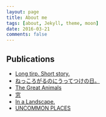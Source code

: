 ```yaml
---
layout: page
title: About me
tags: [about, Jekyll, theme, moon]
date: 2016-03-21
comments: false
---
```


## Publications

* <a href="https://itunes.apple.com/jp/book/long-trip-short-story/id872799552?mt=11&ign-mpt=uo%3D4">Long tirp. Short story.</a>
* <a href="hhttps://itunes.apple.com/jp/book/%E3%81%AD%E3%81%A3%E3%81%93%E3%82%8D%E3%81%8C%E3%82%8B%E3%81%AE%E3%81%AB%E3%81%86%E3%81%A3%E3%81%A6%E3%81%A4%E3%81%91%E3%81%AE%E6%97%A5/id852270825?mt=11&ign-mpt=uo%3D4">ねっころがるのにうってつけの日。</a>
* <a href="https://itunes.apple.com/jp/book/the-great-animals/id852275305?mt=11&ign-mpt=uo%3D4">The Great Animals</a>
* <a href="https://itunes.apple.com/jp/book/%E7%AA%93/id852277305?mt=11&ign-mpt=uo%3D4">窓</a>
* <a href="https://itunes.apple.com/jp/book/in-a-landscape/id852324121?mt=11&ign-mpt=uo%3D4">In a Landscape.</a>
* <a href="https://itunes.apple.com/jp/book/uncommon-places/id852329253?mt=11&ign-mpt=uo%3D4">UNCOMMON PLACES</a>
